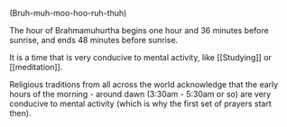 (Bruh-muh-moo-hoo-ruh-thuh)

The hour of Brahmamuhurtha begins one hour and 36 minutes before sunrise, and ends 48 minutes before sunrise.

It is a time that is very conducive to mental activity, like [[Studying]] or [[meditation]].

Religious traditions from all across the world acknowledge that the early hours of the morning - around dawn (3:30am - 5:30am or so) are very conducive to mental activity (which is why the first set of prayers start then).